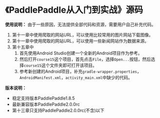 # 《PaddlePaddle从入门到实战》源码

**使用说明：**
由于一些原因，无法提供全部代码和资源，需要用户自己补充代码。

1. 第十一章中使用爬取的网站URL，可以使用比较常用的图片网站下载图像。
2. 第十一章中使用爬取的网站URL，可以使用一些新闻网站作为数据来源。
3. 第十五章中
   1. 首先使用Android Studio创建一个全新的Android项目作为参考。
   2. 然后打开`course15`这个项目，首先点击`File`，选择`Open...`按钮，然后选择`course15`这个文件夹即可打开该项目。 
   3. 参考新创建的Android项目，补充`gradle-wrapper.properties`，`AndroidManifest.xml`，`activity_main.xml`中缺少的代码。


**版本说明：**
 - 稳定支持版本PaddlePaddle1.8.5
 - 最新兼容版本PaddlePaddle2.0.0rc
 - 第十三章只支持PaddlePaddle2.0.0rc(不含)以下
